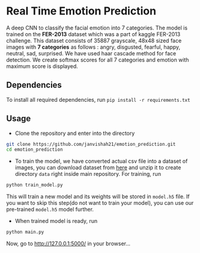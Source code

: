 # Real Time Emotion Prediction
A deep CNN to classify the facial emotion into 7 categories. The model is trained on the **FER-2013** dataset which was a part of kaggle FER-2013 challenge. This dataset consists of 35887 grayscale, 48x48 sized face images with **7 categories** as follows : angry, disgusted, fearful, happy, neutral, sad, surprised. We have used haar cascade method for face detection. We create softmax scores for all 7 categories and emotion with maximum score is displayed.

## Dependencies
To install all required dependencies, run `pip install -r requirements.txt`

## Usage
* Clone the repository and enter into the directory

```bash
git clone https://github.com/janvishah21/emotion_prediction.git
cd emotion_prediction
```

* To train the model, we have converted actual csv file into a dataset of images, you can download dataset from [here](https://drive.google.com/file/d/1rkC29dRCaq8TZBh0ZRFANHwW3-PeIsrS/view?usp=sharing) and unzip it to create directory `data` right inside main repository. For training, run

```bash
python train_model.py
```

This will train a new model and its weights will be stored in `model.h5` file. If you want to skip this step(do not want to train your model), you can use our pre-trained `model.h5` model further.

* When trained model is ready, run

```bash
python main.py
```
Now, go to http://127.0.0.1:5000/ in your browser...